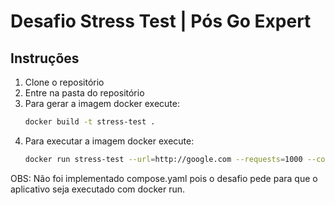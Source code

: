 # Desafio Stress Test | Pós Go Expert

## Instruções
1. Clone o repositório
2. Entre na pasta do repositório
3. Para gerar a imagem docker execute: 
    ```bash
    docker build -t stress-test .
    ```
4. Para executar a imagem docker execute:
    ```bash
    docker run stress-test --url=http://google.com --requests=1000 --concurrency=10
    ```

OBS: Não foi implementado compose.yaml pois o desafio pede para que o aplicativo seja executado com docker run.